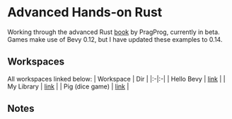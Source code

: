# Advanced Hands-on Rust

Working through the advanced Rust [book](https://pragprog.com/titles/hwmrust/advanced-hands-on-rust/) by PragProg, currently in beta. Games make use of Bevy 0.12, but I have updated these examples to 0.14.

## Workspaces

All workspaces linked below:
| Workspace | Dir |
|:-|:-|
| Hello Bevy               | [link](./hello_bevy) |
| My Library               | [link](./my_library) |
| Pig (dice game)          | [link](./pig)        |

## Notes
